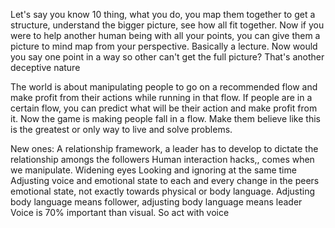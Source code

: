 Let's say you know 10 thing, what you do, you map them together to get a structure, understand the bigger picture, see how all fit together. Now if you were to help another human being with all your points, you can give them a picture to mind map from your perspective. Basically a lecture. Now would you say one point in a way so other can't get the full picture? That's another deceptive nature

The world is about manipulating people to go on a recommended flow and make profit from their actions while running in that flow. If people are in a certain flow, you can predict what will be their action and make profit from it. Now the game is making people fall in a flow. Make them believe like this is the greatest or only way to live and solve problems.

New ones:
A relationship framework, a leader has to develop to dictate the relationship amongs the followers
Human interaction hacks,, comes when we manipulate.
Widening eyes
Looking and ignoring at the same time
Adjusting voice and emotional state to each and every change in the peers emotional state, not exactly towards physical or body language. Adjusting body language means follower, adjusting body language means leader
Voice is 70% important than visual. So act with voice
